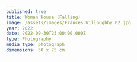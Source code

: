 ```yaml
---
published: true
title: Woman House (Falling)
image: /assets/images/Frances_Willoughby_02.jpg
year: 2022
date: 2022-09-30T23:00:00.000Z
type: Photography
media_type: photograph
dimensions: 50 x 75 cm
---
```


